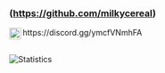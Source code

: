 ### (https://github.com/milkycereal)

<a href="https://discord.gg/ymcfVNmhFA">
  <img align="left" alt="Discord" width="21px" src="https://raw.githubusercontent.com/anuraghazra/anuraghazra/master/assets/discord-round.svg" />
</a>https://discord.gg/ymcfVNmhFA
<br/>
<br/>




![Statistics](https://github-readme-stats.vercel.app/api?username=milkycereal&show_icons=true&icon_color=805AD5&text_color=666666&bg_color=ffffff00&hide_title=true&include_all_commits=true&count_private=true&hide_border=false&hide=contribs)

